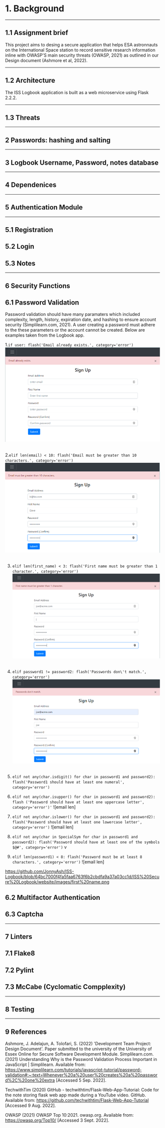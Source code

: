 # 1. Background
-------------------------------------------------------------
## 1.1 Assignment brief

This project aims to desing a secure application that helps ESA astronnauts on the International Space station to record sensitive research information inline with OWASP'S main security threats (OWASP, 2021) as outlined in our Design document (Ashmore et al, 2022).


--------------------------------------------------------------

## 1.2 Architecture
The ISS Logbook application is built as a web microservice using Flask 2.2.2.

-----------

## 1.3 Threats
------------------------------------------------------------

## 2 Passwords: hashing and salting


--------------------------------------------------------------

## 3 Logbook Username, Password, notes database

-------------------------------------------------------------

## 4 Dependenices

-----------------------------------------------------------

## 5 Authentication Module
------------------------------------------------------------

## 5.1 Registration

## 5.2 Login

## 5.3 Notes

---------------------------------------------------------------
## 6 Security Functions

## 6.1 Password Validation

Password validation should have many paramaters which included complexity, length, history, expiration date, and hashing to ensure account security (Simplilearn.com, 2021). A user creating a password must adhere to the these parameters or the account cannot be created. Below are examples taken from the Logbook app. 

1.`if user:
            flash('Email already exists.', category='error')`
            ![email exists](https://github.com/JonnyAsh/ISS-Logbook/blob/550988653b81f0a46e6179dba6b39aec2387a02c/ISS%20Secure%20Logbook/website/images/email%20exists.png)<br> <br/>  
            
            
2.`elif len(email) < 10:
            flash('Email must be greater than 10 characters.', category='error')`
![email len](https://github.com/JonnyAsh/ISS-Logbook/blob/08d313228517d24fa5b1583276a711bc40114f4e/ISS%20Secure%20Logbook/website/images/EMAIL%20LEN.png)<br> <br/>

3. `elif len(first_name) < 3:
            flash('First name must be greater than 1 character.', category='error')`
            ![email len](https://github.com/JonnyAsh/ISS-Logbook/blob/64bc7000f4fa5faa6763f6b2cbdfa9a37a03cc1d/ISS%20Secure%20Logbook/website/images/first%20name.png)<br><br/>
4. `elif password1 != password2:
            flash('Passwords don\'t match.', category='error')`
            ![email len](https://github.com/JonnyAsh/ISS-Logbook/blob/15574e69f50f1906ed73e193a8b7e594f398354f/ISS%20Secure%20Logbook/website/images/password%20dont%20match.png)<br><br/>
5. `elif not any(char.isdigit() for char in password1 and password2):
            flash('Password1 should have at least one numeral', category='error')`
            
6. `elif not any(char.isupper() for char in password1 and password2):
            flash ('Password should have at least one uppercase letter', category='error')'`
            ![email len]
7. `elif not any(char.islower() for char in password1 and password2):
            flash('Password should have at least one lowercase letter', category='error')`
            ![email len]
8. `elif not any(char in SpecialSym for char in password1 and password2):
            flash('Password should have at least one of the symbols $@#', category='error')`
            v
9. `elif len(password1) < 8:
            flash('Password must be at least 8 characters.', category='error')`
            ![email len]



https://github.com/JonnyAsh/ISS-Logbook/blob/64bc7000f4fa5faa6763f6b2cbdfa9a37a03cc1d/ISS%20Secure%20Logbook/website/images/first%20name.png


## 6.2 Multifactor Authentication

## 6.3 Captcha

-------------------------------------------------------------

## 7 Linters

## 7.1 Flake8

## 7.2 Pylint

## 7.3 McCabe (Cyclomatic Compplexity)

-------------------------------------------------------------

## 8 Testing

------------------------------------------------------------

## 9 References

Ashmore, J. Adelajun, A. Tolofari, S. (2022) 'Development Team Project: Design Document'. Paper submitted to the university of the University of Essex Online for Secure Software Development Module.
Simplilearn.com. (2021) Understanding Why is the Password Validation Process Important in JavaScript | Simplilearn. Available from: https://www.simplilearn.com/tutorials/javascript-tutorial/password-validation#:~:text=Whenever%20a%20user%20creates%20a%20password%2C%20one%20extra [Accessed 5 Sep. 2022].

TechwithTim (2020) GitHub - techwithtim/Flask-Web-App-Tutorial: Code for the note storing flask web app made during a YouTube video. GitHub. Available from: https://github.com/techwithtim/Flask-Web-App-Tutorial [Accessed 9 Aug. 2022].

OWASP (2021) OWASP Top 10:2021. owasp.org. Available from: https://owasp.org/Top10/ [Accessed 3 Sept. 2022].
‌
‌



